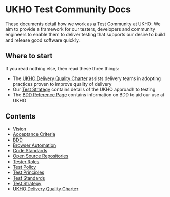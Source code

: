 # UKHO Test Community Docs

These documents detail how we work as a Test Community at UKHO. We aim to provide a framework for our testers, developers and community engineers to enable them to deliver testing that supports our desire to build and release good software quickly.

## Where to start

If you read nothing else, then read these three things:

* The [UKHO Delivery Quality Charter](ukho-quality-charter.md) assists delivery teams in adopting practices proven to improve quality of delivery
* Our [Test Strategy](test-strategy.md) contains details of the UKHO approach to testing
* The [BDD Reference Page](bdd.md) contains information on BDD to aid our use at UKHO

## Contents

* [Vision](test-vision.md)
* [Acceptance Criteria](acceptance-criteria.md)
* [BDD](bdd.md)
* [Browser Automation](browser-automation.md)
* [Code Standards](test-code-standards.md)
* [Open Source Repositories](test-repositories.md)
* [Tester Roles](test-profiles.md)
* [Test Policy](test-policy.md)
* [Test Principles](testing-principles.md)
* [Test Standards](test-code-standards.md)
* [Test Strategy](test-strategy.md)
* [UKHO Delivery Quality Charter](ukho-quality-charter.md)

